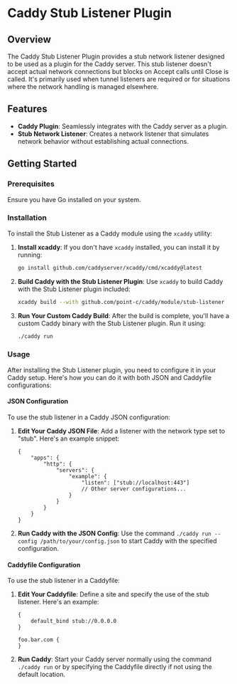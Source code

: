 # Caddy Stub Listener Plugin

## Overview
The Caddy Stub Listener Plugin provides a stub network listener designed to be used as a plugin for the Caddy server. This stub listener doesn't accept actual network connections but blocks on Accept calls until Close is called. It's primarily used when tunnel listeners are required or for situations where the network handling is managed elsewhere.

## Features
- **Caddy Plugin**: Seamlessly integrates with the Caddy server as a plugin.
- **Stub Network Listener**: Creates a network listener that simulates network behavior without establishing actual connections.

## Getting Started

### Prerequisites
Ensure you have Go installed on your system.

### Installation
To install the Stub Listener as a Caddy module using the `xcaddy` utility:

1. **Install xcaddy**:
   If you don't have `xcaddy` installed, you can install it by running:
    ```sh
    go install github.com/caddyserver/xcaddy/cmd/xcaddy@latest
    ```

2. **Build Caddy with the Stub Listener Plugin**:
   Use `xcaddy` to build Caddy with the Stub Listener plugin included:
    ```sh
    xcaddy build --with github.com/point-c/caddy/module/stub-listener
    ```

3. **Run Your Custom Caddy Build**:
   After the build is complete, you'll have a custom Caddy binary with the Stub Listener plugin. Run it using:
    ```sh
    ./caddy run
    ```

### Usage
After installing the Stub Listener plugin, you need to configure it in your Caddy setup. Here's how you can do it with both JSON and Caddyfile configurations:

#### JSON Configuration
To use the stub listener in a Caddy JSON configuration:

1. **Edit Your Caddy JSON File**: Add a listener with the network type set to "stub". Here's an example snippet:

    ```json5
    {
        "apps": {
            "http": {
                "servers": {
                    "example": {
                        "listen": ["stub://localhost:443"]
                        // Other server configurations...
                    }
                }
            }
        }
    }
    ```

2. **Run Caddy with the JSON Config**: Use the command `./caddy run --config /path/to/your/config.json` to start Caddy with the specified configuration.

#### Caddyfile Configuration
To use the stub listener in a Caddyfile:

1. **Edit Your Caddyfile**: Define a site and specify the use of the stub listener. Here's an example:

    ```
    {
        default_bind stub://0.0.0.0
    }
    
    foo.bar.com {
    }
    ```

2. **Run Caddy**: Start your Caddy server normally using the command `./caddy run` or by specifying the Caddyfile directly if not using the default location.